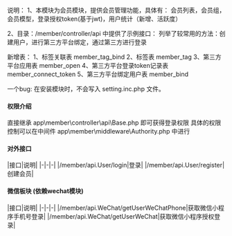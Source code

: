 说明：
1、本模块为会员模块，提供会员管理功能，具体有：
   会员列表，会员组，会员模型，登录授权token(基于jwt)，用户统计（新增、活跃度）

2、目录：/member/controller/api 中提供了示例接口：
    列举了较常用的方法：创建用户，进行第三方平台绑定，通过第三方进行登录
    
    

新增表：
1、标签关联表 member_tag_bind
2、标签表  member_tag
3、第三方平台应用表 member_open
4、第三方平台登录token记录表 member_connect_token
5、第三方平台绑定用户表  member_bind

一个bug:
在安装模块时，不会写入 setting.inc.php 文件。

#### 权限介绍

直接继承 app\member\controller\api\Base.php 即可获得登录权限
具体的权限控制可以在中间件 app\member\middleware\Authority.php 中进行

#### 对外接口

|接口|说明|
|-|-|-|
|/member/api.User/login|登录|
|/member/api.User/register|创建会员|

#### 微信板块 (依赖wechat模块)

|接口|说明|
|-|-|-|
|/member/api.WeChat/getUserWeChatPhone|获取微信小程序手机号登录|
|/member/api.WeChat/getUserWeChat|获取微信小程序授权登录|



